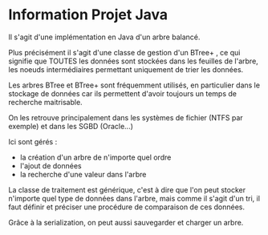 # Information Projet Java

Il s'agit d'une implémentation en Java d'un arbre balancé.

Plus précisément il s'agit d'une classe de gestion d'un BTree+ , ce qui signifie que TOUTES les données sont stockées dans les feuilles de l'arbre, les noeuds intermédiaires permettant uniquement de trier les données.

Les arbres BTree et BTree+ sont fréquemment utilisés, en particulier dans le stockage de données car ils permettent d'avoir toujours un temps de recherche maitrisable.

On les retrouve principalement dans les systèmes de fichier (NTFS par exemple) et dans les SGBD (Oracle...)

Ici sont gérés :
- la création d'un arbre de n'importe quel ordre
- l'ajout de données
- la recherche d'une valeur dans l'arbre

La classe de traitement est générique, c'est à dire que l'on peut stocker n'importe quel type de données dans l'arbre, mais comme il s'agit d'un tri, il faut définir et préciser une procédure de comparaison de ces données.

Grâce à la serialization, on peut aussi sauvegarder et charger un arbre.